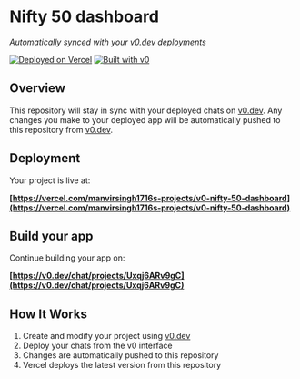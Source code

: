 # Nifty 50 dashboard

*Automatically synced with your [v0.dev](https://v0.dev) deployments*

[![Deployed on Vercel](https://img.shields.io/badge/Deployed%20on-Vercel-black?style=for-the-badge&logo=vercel)](https://vercel.com/manvirsingh1716s-projects/v0-nifty-50-dashboard)
[![Built with v0](https://img.shields.io/badge/Built%20with-v0.dev-black?style=for-the-badge)](https://v0.dev/chat/projects/Uxqj6ARv9gC)

## Overview

This repository will stay in sync with your deployed chats on [v0.dev](https://v0.dev).
Any changes you make to your deployed app will be automatically pushed to this repository from [v0.dev](https://v0.dev).

## Deployment

Your project is live at:

**[https://vercel.com/manvirsingh1716s-projects/v0-nifty-50-dashboard](https://vercel.com/manvirsingh1716s-projects/v0-nifty-50-dashboard)**

## Build your app

Continue building your app on:

**[https://v0.dev/chat/projects/Uxqj6ARv9gC](https://v0.dev/chat/projects/Uxqj6ARv9gC)**

## How It Works

1. Create and modify your project using [v0.dev](https://v0.dev)
2. Deploy your chats from the v0 interface
3. Changes are automatically pushed to this repository
4. Vercel deploys the latest version from this repository
